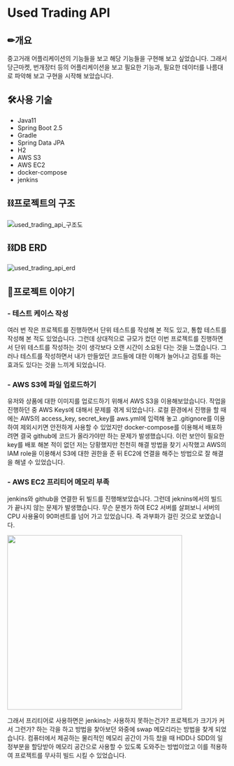 # Used Trading API 

## ✏개요

중고거래 어플리케이션의 기능들을 보고 해당 기능들을 구현해 보고 싶었습니다. 그래서 당근마켓, 번개장터 등의 어플리케이션을 보고 필요한 기능과, 필요한 데이터를 나름대로 파악해 보고 구현을 시작해 보았습니다.

## 🛠사용 기술

- Java11
- Spring Boot 2.5
- Gradle
- Spring Data JPA
- H2
- AWS S3
- AWS EC2
- docker-compose
- jenkins

## ⛓프로젝트의 구조

![used_trading_api_구조도](https://user-images.githubusercontent.com/69035612/158099277-ab9792c1-df26-4361-9c8f-13d240e46a68.png)

## ⛓DB ERD

![used_trading_api_erd](https://user-images.githubusercontent.com/69035612/159124936-c9c2355d-f5ee-41d3-8a64-7c77b7170fa2.png)

## 📄프로젝트 이야기

### - 테스트 케이스 작성
여러 번 작은 프로젝트를 진행하면서 단위 테스트를 작성해 본 적도 있고, 통합 테스트를 작성해 본 적도 있었습니다. 그런데 상대적으로 규모가 컸던 이번 프로젝트를 진행하면서
단위 테스트를 작성하는 것이 생각보다 오랜 시간이 소요된 다는 것을 느꼈습니다. 그러나 테스트를 작성하면서 내가 만들었던 코드들에 대한 이해가 늘어나고 검토를 하는 효과도 있다는 것을 느끼게 되었습니다.

### - AWS S3에 파일 업로드하기
유저와 상품에 대한 이미지를 업로드하기 위해서 AWS S3을 이용해보았습니다. 작업을 진행하던 중 AWS Keys에 대해서 문제를 겪게 되었습니다. 로컬 환경에서 진행을 할 때에는 AWS의 access_key, secret_key를 aws.yml에 입력해 놓고 .gitignore를 이용하여 제외시키면 안전하게 사용할 수 있었지만
docker-compose를 이용해서 배포하려면 결국 github에 코드가 올라가야만 하는 문제가 발생했습니다. 이런 보안이 필요한 key를 배포 해본 적이 없던 저는 당황했지만 천천히 해결 방법을 찾기 시작했고
AWS의 IAM role을 이용해서 S3에 대한 권한을 준 뒤 EC2에 연결을 해주는 방법으로 잘 해결을 해낼 수 있었습니다.

### - AWS EC2 프리티어 메모리 부족
jenkins와 github을 연결한 뒤 빌드를 진행해보았습니다. 그런데 jeknins에서의 빌드가 끝나지 않는 문제가 발생했습니다. 무슨 문젠가 하여 EC2 서버를 살펴보니 서버의 CPU 사용율이 90퍼센트를 넘어 가고 있었습니다. 즉 과부화가 걸린 것으로 보였습니다.

<img src="https://user-images.githubusercontent.com/69035612/158112962-88279a92-6d1e-4042-a741-93a55894bab1.png" width="400px" height="400px" />

그래서 프리티어로 사용하면은 jenkins는 사용하지 못하는건가? 프로젝트가 크기가 커서 그런가? 하는 각을 하고 방법을 찾아보던 와중에 swap 메모리라는 방법을 찾게 되었습니다. 컴퓨터에서 제공하는 물리적인 메모리 공간이
가득 찼을 때 HDD나 SDD의 일정부분을 할당받아 메모리 공간으로 사용할 수 있도록 도와주는 방법이었고 이를 적용하여 프로젝트를 무사히 빌드 시킬 수 있었습니다.


<!-- 
- 테스트 케이스 작성하기
- 이미지 AWS S3에 업로드하기
- AWS EC2, Docker, Jenkins 적용해보기
  - 구조에 대한 이해하기 
  - AWS EC2 프리티어를 사용하는 중 메모리 부족 문제 발생
-->